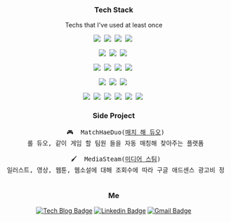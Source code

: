 <h3 align="center">Tech Stack</h3>

<p align="center"> Techs that I've used at least once </p>
<p align="center">
  <img src="https://img.shields.io/badge/Java-007396?style=flat-square&logo=Java&logoColor=white"/></a>&nbsp
  <img src="https://img.shields.io/badge/Kotlin-7F52FF?style=flat-square&logo=Kotlin&logoColor=white"/></a>&nbsp
  <img src="https://img.shields.io/badge/Python-3766AB?style=flat-square&logo=Python&logoColor=white"/></a>&nbsp 
    <img src="https://img.shields.io/badge/Go-00ADD8?style=flat-square&logo=Go&logoColor=white"/></a>&nbsp 
</p>
<p align="center">
  <img src="https://img.shields.io/badge/Javascript-ffb13b?style=flat-square&logo=javascript&logoColor=white"/></a>&nbsp
  <img src="https://img.shields.io/badge/React-61DAFB?style=flat-square&logo=React&logoColor=white"/></a>&nbsp
  <img src="https://img.shields.io/badge/TypeScript-3178C6?style=flat-square&logo=TypeScript&logoColor=white"/></a>&nbsp
</p>
<p align="center">
  <img src="https://img.shields.io/badge/Spring-6DB33F?style=flat-square&logo=Spring&logoColor=white"/></a>&nbsp 
  <img src="https://img.shields.io/badge/SpringBoot-6DB33F?style=flat-square&logo=SpringBoot&logoColor=white"/></a>&nbsp 
  <img src="https://img.shields.io/badge/SpringDataJPA-6DB33F?style=flat-square&logo=Spring&logoColor=white"/></a>&nbsp 
  <img src="https://img.shields.io/badge/Flask-000000?style=flat-square&logo=Flask&logoColor=white"/></a>&nbsp 
</p>
<p align="center">
  <img src="https://img.shields.io/badge/MySQL-4479A1?style=flat-square&logo=MySql&logoColor=white"/></a>&nbsp 
  <img src="https://img.shields.io/badge/Oracle-F80000?style=flat-square&logo=Oracle&logoColor=white"/></a>&nbsp 
  <img src="https://img.shields.io/badge/MSSQL-CC2927?style=flat-square&logo=MicrosoftSQLServer&logoColor=white"/></a>&nbsp 
</p>
<p align="center">
  <img src="https://img.shields.io/badge/AWS-333664?style=flat-square&logo=amazon-aws&logoColor=white"/></a>&nbsp 
  <img src="https://img.shields.io/badge/Tomcat-ffb13b?style=flat-square&logo=ApacheTomcat&logoColor=white"/></a>&nbsp
  <img src="https://img.shields.io/badge/NGINX-6DB33F?style=flat-square&logo=Nginx&logoColor=white"/></a>&nbsp 
  <img src="https://img.shields.io/badge/Jenkins-D24939?style=flat-square&logo=Jenkins&logoColor=white"/></a>&nbsp 
  <img src="https://img.shields.io/badge/Docker-2496ED?style=flat-square&logo=Docker&logoColor=white"/></a>&nbsp 
  <img src="https://img.shields.io/badge/Redis-DC382D?style=flat-square&logo=Redis&logoColor=white"/></a>&nbsp 
</p>

<h3 align="center">Side Project</h3>

<pre align="center">
 🎮  MatchHaeDuo(<a href="https://github.com/izbean/MatchHaeDuo">매치 해 듀오</a>)
 롤 듀오, 같이 게임 할 팀원 들을 자동 매칭해 찾아주는 플랫폼

 🖌  MediaSteam(<a href="https://github.com/izbean/Media_steam_server">미디어 스팀</a>)
 일러스트, 영상, 웹툰, 웹소설에 대해 조회수에 따라 구글 애드센스 광고비 정산을 해주는 플랫폼 
 </pre>

<h3 align="center">Me</h3>

<div align=center> 

  [![Tech Blog Badge](http://img.shields.io/badge/-Tech%20blog-black?style=flat-square&logo=github&link=https://izbean.github.io/)](https://izbean.github.io/)
  [![Linkedin Badge](https://img.shields.io/badge/-LinkedIn-blue?style=flat-square&logo=Linkedin&logoColor=white&link=https://www.linkedin.com/in/byeonghun-kang-9232a4202/)](https://www.linkedin.com/in/byeonghun-kang-9232a4202/)
  [![Gmail Badge](https://img.shields.io/badge/Gmail-d14836?style=flat-square&logo=Gmail&logoColor=white&link=mailto:gjslgood2@gmail.com)](mailto:gjslgood2@gmail.com)
  
</div>

<!--
**izbean/izbean** is a ✨ _special_ ✨ repository because its `README.md` (this file) appears on your GitHub profile.

Here are some ideas to get you started:

- 🔭 I’m currently working on ...
- 🌱 I’m currently learning ...
- 👯 I’m looking to collaborate on ...
- 🤔 I’m looking for help with ...
- 💬 Ask me about ...
- 📫 How to reach me: ...
- 😄 Pronouns: ...
- ⚡ Fun fact: ...
-->
